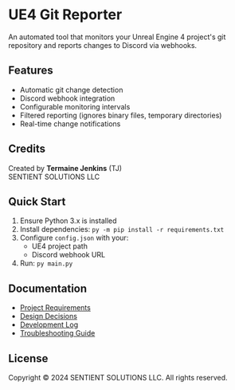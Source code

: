# UE4 Git Reporter

An automated tool that monitors your Unreal Engine 4 project's git repository and reports changes to Discord via webhooks.

## Features
- Automatic git change detection
- Discord webhook integration
- Configurable monitoring intervals
- Filtered reporting (ignores binary files, temporary directories)
- Real-time change notifications

## Credits
Created by **Termaine Jenkins** (TJ)  
SENTIENT SOLUTIONS LLC

## Quick Start
1. Ensure Python 3.x is installed
2. Install dependencies: `py -m pip install -r requirements.txt`
3. Configure `config.json` with your:
   - UE4 project path
   - Discord webhook URL
4. Run: `py main.py`

## Documentation
- [Project Requirements](docs/PROJECT_REQUIREMENTS.md)
- [Design Decisions](docs/DESIGN_DECISIONS.md)
- [Development Log](docs/DEVLOG.md)
- [Troubleshooting Guide](docs/TROUBLESHOOTING.md)

## License
Copyright © 2024 SENTIENT SOLUTIONS LLC. All rights reserved. 